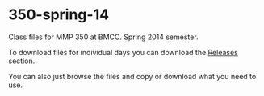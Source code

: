 350-spring-14
=============

Class files for MMP 350 at BMCC. Spring 2014 semester.

To download files for individual days you can download the [Releases](https://github.com/stein-bmcc/350-spring-14/releases) section.

You can also just browse the files and copy or download what you need to use.

